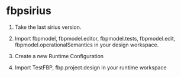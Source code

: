# fbpsirius

1. Take the last sirius version. 

2. Import fbpmodel, fbpmodel.editor, fbpmodel.tests, fbpmodel.edit, fbpmodel.operationalSemantics in your design workspace. 
3. Create a new Runtime Configuration
4. Import TestFBP, fbp.project.design in your runtime workspace


